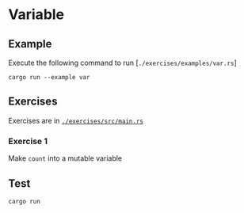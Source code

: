 # Variable

## Example

Execute the following command to run [`./exercises/examples/var.rs`]

```shell
cargo run --example var
```

## Exercises

Exercises are in [`./exercises/src/main.rs`](./exercises/src/main.rs)

### Exercise 1

Make `count` into a mutable variable

## Test

```shell
cargo run
```
